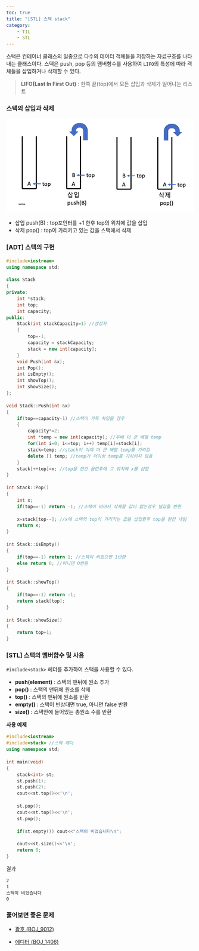 ```yaml
---
toc: true
title: "[STL] 스택 stack"
category: 
    - TIL
    - STL
---
```

스택은 컨테이너 클래스의 일종으로 다수의 데이터 객체들을 저장하는 자료구조를 나타내는 클래스이다. 스택은 push, pop 등의 멤버함수를 사용하여 ```LIFO```의 특성에 따라 객체들을 삽입하거나 삭제할 수 있다.

> __LIFO\(Last In First Out\)__ : 한쪽 끝(top)에서 모든 삽입과 삭제가 일어나는 리스트

### 스택의 삽입과 삭제
![stack_push_pop img](/assets/images/stack_push_pop.png "스택의 삽입과 삭제 과정")
- 삽입 push(B) : top포인터를 +1 한후 top의 위치에 값을 삽입
- 삭제 pop() : top이 가리키고 있는 값을 스택에서 삭제

### [ADT] 스택의 구현

```cpp
#include<iostream>
using namespace std;

class Stack
{
private:
    int *stack;
    int top;
    int capacity;
public:
    Stack(int stackCapacity=1) //생성자
    {
        top=-1; 
        capacity = stackCapacity;
        stack = new int[capacity];
    }
    void Push(int &x);
    int Pop();
    int isEmpty();
    int showTop();
    int showSize();
};

void Stack::Push(int &x)
{
    if(top==capacity-1) //스택이 가득 차있을 경우
    {
        capacity*=2;
        int *temp = new int[capacity]; //두배 더 큰 배열 temp
        for(int i=0; i<=top; i++) temp[i]=stack[i]; 
        stack=temp; //stack이 이제 더 큰 배열 temp를 가리킴
        delete [] temp; //temp가 더이상 temp를 가리키지 않음
    }
    stack[++top]=x; //top을 한칸 올린후에 그 위치에 x를 삽입
}

int Stack::Pop()
{
    int x;
    if(top==-1) return -1; //스택이 비어서 삭제할 값이 없는경우 널값을 반환

    x=stack[top--]; //x에 스택의 top이 가리키는 값을 삽입한후 top을 한칸 내림
    return x;
}

int Stack::isEmpty()
{
    if(top==-1) return 1; //스택이 비었으면 1반환
    else return 0; //아니면 0반환 
}

int Stack::showTop()
{
    if(top==-1) return -1;
    return stack[top];
}

int Stack::showSize()
{
    return top+1;
}

```
### [STL] 스택의 멤버함수 및 사용

```#include<stack>``` 헤더를 추가하여 스택을 사용할 수 있다.

- **push(element)** : 스택의 맨뒤에 원소 추가
- **pop()** : 스택의 맨뒤에 원소를 삭제
- **top()** : 스택의 맨뒤에 원소를 반환
- **empty()** : 스택이 빈상태면 true, 아니면 false 반환
- **size()** : 스택안에 들어있는 총원소 수를 반환

**사용 예제**

```cpp
#include<iostream>
#include<stack> //스택 헤더
using namespace std;

int main(void)
{
    stack<int> st;
    st.push(1);
    st.push(2);
    cout<<st.top()<<'\n';

    st.pop();
    cout<<st.top()<<'\n';
    st.pop();

    if(st.empty()) cout<<"스택이 비었습니다\n";

    cout<<st.size()<<'\n';
    return 0;
}

```

결과

```
2
1
스택이 비었습니다
0
```

### 풀어보면 좋은 문제
- [괄호 (BOJ_9012)](https://www.acmicpc.net/problem/9012)

- [에디터 (BOJ_1406)](https://www.acmicpc.net/problem/1406)